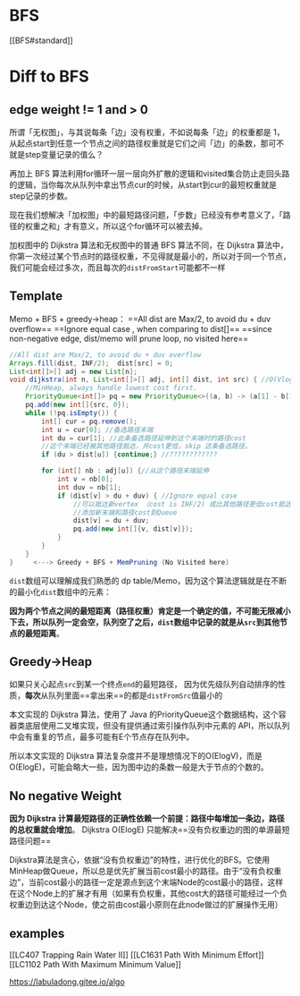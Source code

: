 # BFS
[[BFS#standard]]

# Diff to BFS
## edge weight != 1 and > 0
所谓「无权图」，与其说每条「边」没有权重，不如说每条「边」的权重都是 1，从起点start到任意一个节点之间的路径权重就是它们之间「边」的条数，那可不就是step变量记录的值么？

再加上 BFS 算法利用for循环一层一层向外扩散的逻辑和visited集合防止走回头路的逻辑，当你每次从队列中拿出节点cur的时候，从start到cur的最短权重就是step记录的步数。

现在我们想解决「加权图」中的最短路径问题，「步数」已经没有参考意义了，「路径的权重之和」才有意义，所以这个for循环可以被去掉。

加权图中的 Dijkstra 算法和无权图中的普通 BFS 算法不同，在 Dijkstra 算法中，你第一次经过某个节点时的路径权重，不见得就是最小的，所以对于同一个节点，我们可能会经过多次，而且每次的`distFromStart`可能都不一样

## Template
Memo + BFS + greedy->heap：
==All dist are Max/2, to avoid du + duv overflow==
==Ignore equal case , when comparing to dist[]==
==since non-negative edge, dist/memo will prune loop, no visited here==
```java
//All dist are Max/2, to avoid du + duv overflow
Arrays.fill(dist, INF/2);  dist[src] = 0; 
List<int[]>[] adj = new List[n];
void dijkstra(int n, List<int[]>[] adj, int[] dist, int src) { //O(VlogV)
	//MinHeap, always handle lowest cost first.
	PriorityQueue<int[]> pq = new PriorityQueue<>((a, b) -> (a[1] - b[1])); 
	pq.add(new int[]{src, 0});
	while (!pq.isEmpty()) {
		int[] cur = pq.remove();
		int u = cur[0]; //备选路径末端
		int du = cur[1]; //此条备选路径延伸到这个末端时的路径cost
		//这个末端已经被其他路径抵达，并cost更低，skip 这条备选路径。
		if (du > dist[u]) {continue;} //????????????

		for (int[] nb : adj[u]) {//从这个路径末端延伸
			int v = nb[0];
			int duv = nb[1];
			if (dist[v] > du + duv) { //Ignore equal case
				//可以抵达新vertex （cost is INF/2) 或比其他路径更低cost抵达v
				//添加新末端和路径cost到Queue
				dist[v] = du + duv;
				pq.add(new int[]{v, dist[v]});
			}
		}
	}
}     <---> Greedy + BFS + MemPruning (No Visited here)
```
`dist`数组可以理解成我们熟悉的 dp table/Memo，因为这个算法逻辑就是在不断的最小化`dist`数组中的元素：

**因为两个节点之间的最短距离（路径权重）肯定是一个确定的值，不可能无限减小下去，所以队列一定会空，队列空了之后，`dist`数组中记录的就是从`src`到其他节点的最短距离**。

## Greedy->Heap 
如果只关心起点`src`到某一个终点`end`的最短路径，
因为优先级队列自动排序的性质，**每次**从队列里面==拿出来==的都是`distFromSrc`值最小的

本文实现的 Dijkstra 算法，使用了 Java 的PriorityQueue这个数据结构，这个容器类底层使用二叉堆实现，但没有提供通过索引操作队列中元素的 API，所以队列中会有重复的节点，最多可能有E个节点存在队列中。

所以本文实现的 Dijkstra 算法复杂度并不是理想情况下的O(ElogV)，而是O(ElogE)，可能会略大一些，因为图中边的条数一般是大于节点的个数的。

## No negative Weight
**因为 Dijkstra 计算最短路径的正确性依赖一个前提：路径中每增加一条边，路径的总权重就会增加**。
Dijkstra O(ElogE) 只能解决==没有负权重边的图的单源最短路径问题==

Dijkstra算法是贪心，依据“没有负权重边”的特性，进行优化的BFS。它使用MinHeap做Queue，所以总是优先扩展当前cost最小的路径。由于“没有负权重边”，当前cost最小的路径一定是源点到这个末端Node的cost最小的路径，这样在这个Node上的扩展才有用（如果有负权重，其他cost大的路径可能经过一个负权重边到达这个Node，使之前由cost最小原则在此node做过的扩展操作无用）

## examples
[[LC407 Trapping Rain Water II]]
[[LC1631 Path With Minimum Effort]]
[[LC1102 Path With Maximum Minimum Value]]


https://labuladong.gitee.io/algo